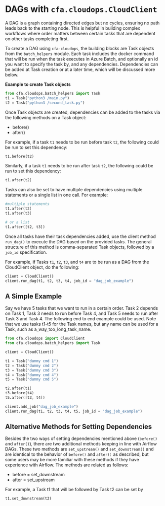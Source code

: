 # DAGs with `cfa.cloudops.CloudClient`

A DAG is a graph containing directed edges but no cycles, ensuring no path leads back to the starting node. This is helpful in building complex workflows where order matters between certain tasks that are dependent on other tasks completing first.

To create a DAG using `cfa-cloudops`, the building blocks are Task objects from the `batch_helpers` module. Each task includes the docker command that will be run when the task executes in Azure Batch, and optionally an id you want to specify the task by, and any dependencies. Dependencies can be added at Task creation or at a later time, which will be discussed more below.

**Example to create Task objects**
```python
from cfa.cloudops.batch_helpers import Task
t1 = Task("python3 /main.py")
t2 = Task("python3 /second_task.py")
```

Once Task objects are created, dependencies can be added to the tasks via the following methods on a Task object:
- before()
- after()


For example, if a task `t1` needs to be run before task `t2`, the following could be run to set this dependency:
```python
t1.before(t2)
```

Similarly, if a task `t1` needs to be run after task `t2`, the following could be run to set this dependency:
```python
t1.after(t2)
```

Tasks can also be set to have multiple dependencies using multiple statements or a single list in one call. For example:
```python
#multiple statements
t1.after(t2)
t1.after(t3)

# or a list
t1.after([t2, t3])
```

Once all tasks have their task dependencies added, use the client method `run_dag()` to execute the DAG based on the provided tasks. The general structure of this method is comma-separated Task objects, followed by a `job_id` specification.

For example, if Tasks `t1`, `t2`, `t3`, and `t4` are to be run as a DAG from the CloudClient object, do the following:
```python
client = CloudClient()
client.run_dag(t1, t2, t3, t4, job_id = "dag_job_example")
```

## A Simple Example
Say we have 5 tasks that we want to run in a certain order. Task 2 depends on Task 1, Task 3 needs to run before Task 4, and Task 5 needs to run after Task 3 and Task 4. The following end to end example could be used. Note that we use tasks t1-t5 for the Task names, but any name can be used for a Task, such as a_way_too_long_task_name.
```python
from cfa.cloudops import CloudClient
from cfa.cloudops.batch_helpers import Task

client = CloudClient()

t1 = Task("dummy cmd 1")
t2 = Task("dummy cmd 2")
t3 = Task("dummy cmd 3")
t4 = Task("dummy cmd 4")
t5 = Task("dummy cmd 5")

t2.after(t1)
t3.before(t4)
t5.after([t3, t4])

client.add_job("dag_job_example")
client.run_dag(t1, t2, t3, t4, t5, job_id = "dag_job_example")
```

## Alternative Methods for Setting Dependencies
Besides the two ways of setting dependencies mentioned above (`before()` and `after()`), there are two additional methods keeping in line with Airflow DAGs. These two methods are `set_upstream()` and `set_downstream()` and are identical to the behavior of `before()` and `after()` as described, but some users may be more familiar with these methods if they have experience with Airflow. The methods are related as follows:
- before = set_downstream
- after = set_upstream

For example, a Task t1 that will be followed by Task t2 can be set by
```python
t1.set_downstream(t2)
```
